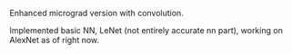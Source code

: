 Enhanced micrograd version with convolution.

Implemented basic NN, LeNet (not entirely accurate nn part), working on AlexNet as of right now.
